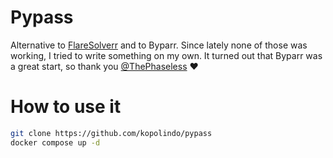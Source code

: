 # Pypass
Alternative to [FlareSolverr](https://github.com/FlareSolverr/FlareSolverr) and to Byparr.
Since lately none of those was working, I tried to write something on my own.
It turned out that Byparr was a great start, so thank you [@ThePhaseless](https://github.com/ThePhaseless) :heart:

# How to use it

```bash
git clone https://github.com/kopolindo/pypass
docker compose up -d
```